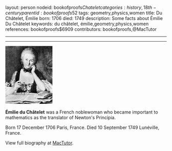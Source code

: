 layout: person
nodeid: bookofproofs$Chatelet
categories: history,18th-century
parentid: bookofproofs$52
tags: geometry,physics,women
title: Du Châtelet, Émilie
born: 1706
died: 1749
description: Some facts about Émilie Du Châtelet
keywords: du châtelet, émilie,geometry,physics,women
references: bookofproofs$6909
contributors: bookofproofs,@MacTutor

---


---

![Chatelet.jpg](https://github.com/bookofproofs/bookofproofs.github.io/blob/main/_sources/_assets/images/portraits/Chatelet.jpg?raw=true)

**Émilie du Châtelet** was a French noblewoman who became important to mathematics as the translator of Newton's Principia.

Born 17 December 1706 Paris, France. Died 10 September 1749 Lunéville, France.


View full biography at [MacTutor](https://mathshistory.st-andrews.ac.uk/Biographies/Chatelet/).